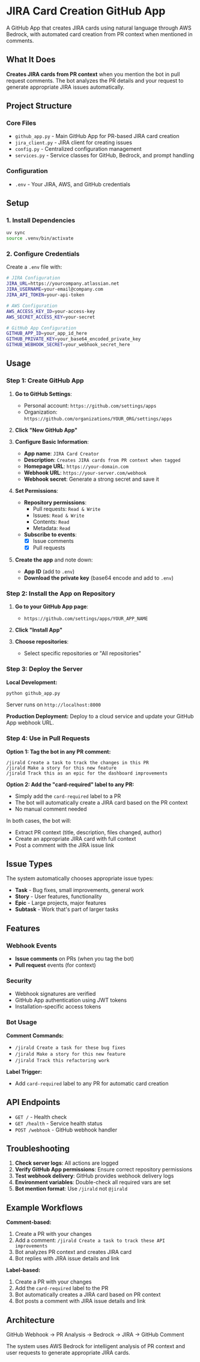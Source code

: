 # JIRA Card Creation GitHub App

A GitHub App that creates JIRA cards using natural language through AWS Bedrock, with automated card creation from PR context when mentioned in comments.

## What It Does

**Creates JIRA cards from PR context** when you mention the bot in pull request comments. The bot analyzes the PR details and your request to generate appropriate JIRA issues automatically.

## Project Structure

### Core Files
- `github_app.py` - Main GitHub App for PR-based JIRA card creation
- `jira_client.py` - JIRA client for creating issues
- `config.py` - Centralized configuration management
- `services.py` - Service classes for GitHub, Bedrock, and prompt handling

### Configuration
- `.env` - Your JIRA, AWS, and GitHub credentials

## Setup

### 1. Install Dependencies

```bash
uv sync
source .venv/bin/activate
```

### 2. Configure Credentials

Create a `.env` file with:

```bash
# JIRA Configuration
JIRA_URL=https://yourcompany.atlassian.net
JIRA_USERNAME=your-email@company.com
JIRA_API_TOKEN=your-api-token

# AWS Configuration
AWS_ACCESS_KEY_ID=your-access-key
AWS_SECRET_ACCESS_KEY=your-secret

# GitHub App Configuration
GITHUB_APP_ID=your_app_id_here
GITHUB_PRIVATE_KEY=your_base64_encoded_private_key
GITHUB_WEBHOOK_SECRET=your_webhook_secret_here
```

## Usage

### Step 1: Create GitHub App

1. **Go to GitHub Settings**:
   - Personal account: `https://github.com/settings/apps`
   - Organization: `https://github.com/organizations/YOUR_ORG/settings/apps`

2. **Click "New GitHub App"**

3. **Configure Basic Information**:
   - **App name**: `JIRA Card Creator`
   - **Description**: `Creates JIRA cards from PR context when tagged`
   - **Homepage URL**: `https://your-domain.com`
   - **Webhook URL**: `https://your-server.com/webhook`
   - **Webhook secret**: Generate a strong secret and save it

4. **Set Permissions**:
   - **Repository permissions**:
     - Pull requests: `Read & Write`
     - Issues: `Read & Write` 
     - Contents: `Read`
     - Metadata: `Read`
   - **Subscribe to events**:
     - [x] Issue comments
     - [x] Pull requests

5. **Create the app** and note down:
   - **App ID** (add to `.env`)
   - **Download the private key** (base64 encode and add to `.env`)

### Step 2: Install the App on Repository

1. **Go to your GitHub App page**:
   - `https://github.com/settings/apps/YOUR_APP_NAME`

2. **Click "Install App"**

3. **Choose repositories**:
   - Select specific repositories or "All repositories"

### Step 3: Deploy the Server

**Local Development:**
```bash
python github_app.py
```
Server runs on `http://localhost:8000`

**Production Deployment:**
Deploy to a cloud service and update your GitHub App webhook URL.

### Step 4: Use in Pull Requests

**Option 1: Tag the bot in any PR comment:**
```
/jirald Create a task to track the changes in this PR
/jirald Make a story for this new feature
/jirald Track this as an epic for the dashboard improvements
```

**Option 2: Add the "card-required" label to any PR:**
- Simply add the `card-required` label to a PR
- The bot will automatically create a JIRA card based on the PR context
- No manual comment needed

In both cases, the bot will:
- Extract PR context (title, description, files changed, author)
- Create an appropriate JIRA card with full context
- Post a comment with the JIRA issue link

## Issue Types

The system automatically chooses appropriate issue types:
- **Task** - Bug fixes, small improvements, general work
- **Story** - User features, functionality
- **Epic** - Large projects, major features
- **Subtask** - Work that's part of larger tasks

## Features

### Webhook Events
- **Issue comments** on PRs (when you tag the bot)
- **Pull request** events (for context)

### Security
- Webhook signatures are verified
- GitHub App authentication using JWT tokens
- Installation-specific access tokens

### Bot Usage
**Comment Commands:**
- `/jirald Create a task for these bug fixes`
- `/jirald Make a story for this new feature`
- `/jirald Track this refactoring work`

**Label Trigger:**
- Add `card-required` label to any PR for automatic card creation

## API Endpoints

- `GET /` - Health check
- `GET /health` - Service health status
- `POST /webhook` - GitHub webhook handler

## Troubleshooting

1. **Check server logs**: All actions are logged
2. **Verify GitHub App permissions**: Ensure correct repository permissions
3. **Test webhook delivery**: GitHub provides webhook delivery logs
4. **Environment variables**: Double-check all required vars are set
5. **Bot mention format**: Use `/jirald` not `@jirald`

## Example Workflows

**Comment-based:**
1. Create a PR with your changes
2. Add a comment: `/jirald Create a task to track these API improvements`
3. Bot analyzes PR context and creates JIRA card
4. Bot replies with JIRA issue details and link

**Label-based:**
1. Create a PR with your changes
2. Add the `card-required` label to the PR
3. Bot automatically creates a JIRA card based on PR context
4. Bot posts a comment with JIRA issue details and link

## Architecture

GitHub Webhook → PR Analysis → Bedrock → JIRA → GitHub Comment

The system uses AWS Bedrock for intelligent analysis of PR context and user requests to generate appropriate JIRA cards.